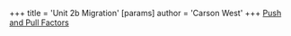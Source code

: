 +++
 title = 'Unit 2b Migration'
[params]
	author = 'Carson West'
+++
[Push and Pull Factors](./../push-and-pull-factors/)
